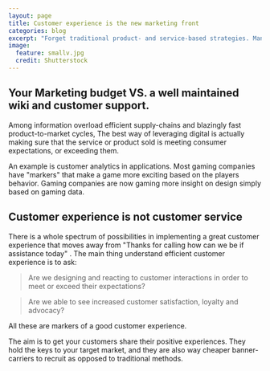 ```yaml
---
layout: page
title: Customer experience is the new marketing front
categories: blog
excerpt: "Forget traditional product- and service-based strategies. Managers can leverage on customer experience as a sustainable source of competitive differentiation."
image:
  feature: smallv.jpg
  credit: Shutterstock
---
```


## Your Marketing budget VS. a well maintained wiki and customer support.

Among information overload efficient supply-chains and blazingly fast product-to-market cycles, The best way of leveraging digital is actually making sure that the service or product sold is meeting consumer expectations, or exceeding them. 


An example is customer analytics in applications. Most gaming companies have "markers" that make a game more exciting based on the players behavior. Gaming companies are now gaming more  insight on design simply based on gaming data.

## Customer experience is not customer service

There is a whole spectrum of possibilities in implementing a great customer experience that moves away from "Thanks for calling how can we be if assistance today" . The main  thing understand efficient customer experience is to ask:

> Are we designing and reacting to customer interactions in order to meet or exceed their expectations?



> Are we able to see increased customer satisfaction, loyalty and advocacy? 

All these are markers of a good customer experience. 

The aim is to get your customers share their positive experiences. They hold the keys to your target market, and they are also way cheaper banner-carriers to recruit as opposed to traditional methods.